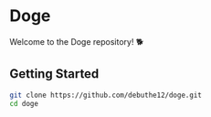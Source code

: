 # Doge

Welcome to the Doge repository! 🐕

## Getting Started
```bash
git clone https://github.com/debuthe12/doge.git
cd doge
```